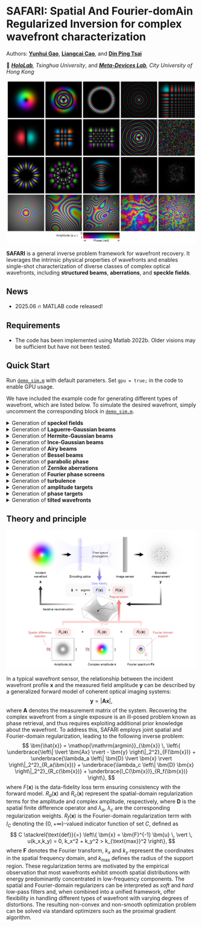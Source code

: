# **SAFARI**: **S**patial **A**nd **F**ourier-dom**A**in **R**egularized **I**nversion for complex wavefront characterization

Authors: **[Yunhui Gao](https://github.com/Yunhui-Gao)**, **[Liangcai Cao](https://scholar.google.com/citations?user=FYYb_-wAAAAJ&hl=en)**, and **[Din Ping Tsai](https://www.cityu.edu.hk/stfprofile/dptsai.htm)**

:school: *[**HoloLab**](http://www.holoddd.com/), Tsinghua University*, and *[**Meta-Devices Lab**](https://dinpingtsai.wixsite.com/mysite), City University of Hong Kong*



<p align="left">
<img src="imgs/fig1.png", width='800'>
</p>


**SAFARI** is a general inverse problem framework for wavefront recovery. It leverages the intrinsic physical properties of wavefronts and enables single-shot characterization of diverse classes of complex optical wavefronts, including **structured beams**, **aberrations**, and **speckle fields**.

## News

- 2025.06 :fire: MATLAB code released!


## Requirements
- The code has been implemented using Matlab 2022b. Older visions may be sufficient but have not been tested.

## Quick Start
Run [`demo_sim.m`](https://github.com/THUHoloLab/SAFARI/blob/master/demo_sim.m) with default parameters. Set `gpu = true;` in the code to enable GPU usage.

We have included the example code for generating different types of wavefront, which are listed below. To simulate the desired wavefront, simply uncomment the corresponding block in [`demo_sim.m`](https://github.com/THUHoloLab/SAFARI/blob/master/demo_sim.m).

<details>
<summary> Generation of <strong>speckel fields</strong></summary>

```matlab
rng(0)                          % random seed, for reproducibility
grain_size = 8;                 % speckle grain size (pixel)
m = round(n/grain_size);        % number of speckles in one dimension
m = round((m+1)/2)*2;           % make m an even number
u = exp(1i*rand(m,m)*2*pi);     % random phase uniformly sampled in [0,2pi)
wavefront = fftshift(fft2(fftshift(zeropad(u,(n-m)/2)))); % fft to obtain speckles
```

</details>

<details>
<summary> Generation of <strong>Laguerre-Gaussian beams</strong></summary>

```matlab
[X,Y] = meshgrid((-n/2:n/2-1)*params.pxsize);   % define 2D coordinate (mm)
z = 0;      % z position (mm)
w0 = 0.2;   % beam waist (mm)
l = 3;      % azimuthal index
p = 3;      % radial index
wavefront = genLaguerreGaussian(X,Y,z,params.wavlen,w0,l,p);
```

</details>

<details>
<summary> Generation of <strong>Hermite-Gaussian beams</strong></summary>

```matlab
[X,Y] = meshgrid((-n/2:n/2-1)*params.pxsize);   % define 2D coordinate (mm)
z = 0;      % z position (mm)
w0 = 0.2;   % beam waist (mm)
mi = 3;     % mode index
ni = 3;     % mode index
wavefront = genHermiteGaussian(X,Y,z,params.wavlen,w0,mi,ni);
```

</details>

<details>
<summary> Generation of <strong>Ince-Gaussian beams</strong></summary>

```matlab
z = 0;      % z position (mm)
w0 = 0.2;   % beam waist (mm)
p = 12;     % order 
m = 8;      % degree
e = 2;      % ellipticity parameter
parity = 0; % parity of the beam (0: even, 1:odd)
wavefront = genInceGaussian(params.pxsize*n/2,n+1,parity,p,m,e,w0,2*pi/params.wavlen,z);
wavefront = wavefront(1:n,1:n);
```

</details>

<details>
<summary> Generation of <strong>Airy beams</strong></summary>

```matlab
[X,Y] = meshgrid((-n/2:n/2-1)*params.pxsize);   % define 2D coordinate (mm)
w0 = 0.2;                       % scaling factor
x0 = -n*0.4*params.pxsize;      % x center location (mm)
y0 = -n*0.4*params.pxsize;      % y center location (mm)
a = 1e-3;                       % exponential truncation factor
wavefront = genAiry(X,Y,w0,x0,y0,a);
```

</details>

<details>
<summary> Generation of <strong>Bessel beams</strong></summary>

```matlab
[X,Y] = meshgrid((-n/2:n/2-1)*params.pxsize);   % define 2D coordinate (mm)
z = 0;              % z position (mm)
n_charge = 3;       % topological charge
theta = pi/3e3;     % axicon angle (rad)
wavefront = genBessel(X,Y,z,params.wavlen,n_charge,theta);
```

</details>

<details>
<summary> Generation of <strong>parabolic phase</strong></summary>

```matlab
[X,Y] = meshgrid((-n/2:n/2-1)*params.pxsize);   % define 2D coordinate (mm)
f = 200;    % focal length (mm)
a = 0.2;    % amplitude attenuation
k = 2*pi/params.wavlen;     % wave number
wavefront = exp(-a*(X.^2+Y.^2)) .* exp(-1i*k*(X.^2+Y.^2)/2/f);
```

</details>

<details>
<summary> Generation of <strong>Zernike aberrations</strong></summary>

```matlab
[X,Y] = meshgrid(linspace(-1,1,n));     % define 2D coordinate
[theta,r] = cart2pol(X,Y);              % convert to polar coordinate
idx = r <= 1;                           % define the circular aperture
n_max = 5;                              % define maximum Zernike order
s_fac = 4;                              % define scaling factor controlling the dynamic range
n_modes = (n_max+2)*(n_max+1)/2;        % number of Zernike modes
z_n = nan(n_modes,1);
z_m = nan(n_modes,1);
for i = 0:n_max
    z_n(i*(i+1)/2+1:(i+1)*(i+2)/2) = i;
    z_m(i*(i+1)/2+1:(i+1)*(i+2)/2) = -i:2:i;
end
rng(0)                                  % set random seed, for reproducibility
coef = 2*rand(n_modes,1)-1;             % uniformly sample Zernike coefficients between [-1,1]
zer = zeros(n,n);
for i = 1:n_modes
    bfun = zeros(n,n);
    bfun(idx) = zernfun(z_n(i),z_m(i),r(idx),theta(idx));
    zer(idx) = zer(idx) + coef(i)*bfun(idx);
end
phase = 2*pi*s_fac*zer;                 % scale the phase profile
phase = imresize(phase(ceil(n/2-sqrt(2)/4*n+1):floor(n/2+sqrt(2)/4*n-1),...
    ceil(n/2-sqrt(2)/4*n+1):floor(n/2+sqrt(2)/4*n-1)),[n,n]);   % crop the central rectangular region
a = 1;    % amplitude attenuation
wavefront = exp(-a*(X.^2 + Y.^2)).*exp(1i*phase);
```

</details>

<details>
<summary> Generation of <strong>Fourier phase screens</strong></summary>

```matlab
seed = 0;       % set random seed, for reproducibility
numsub = 10;    % number of subharmonics for subharmonic sampling
r0 = 0.1;       % Fried parameter (mm)
phase = FourierPhaseScreen(n,params.pxsize,r0,seed,numsub);     % calculate phase screen
[X,Y] = meshgrid((-n/2:n/2-1)*params.pxsize);   % define 2D coordinate (mm)
a = 0.1;        % amplitude attenuation
wavefront = exp(-a*(X.^2 + Y.^2)).*exp(1i*phase);
```

</details>

<details>
<summary> Generation of <strong>turbulence</strong></summary>

```matlab
rng(0)          % set random seed, for reproducibility
n_screen = 10;  % number of phase screens
D1 = 5;         % length of one side of square phase screen (m)
D2 = 1;         % diameter of the observation aperture (m)
Dz = 2e5;       % propagation distance (m)
wavefront = genTurbulence(n,n_screen,D1,D2,Dz,params.wavlen*1e-3);
```

</details>

<details>
<summary> Generation of <strong>amplitude targets</strong></summary>

```matlab
img = im2double(imread('data/thulogo.bmp'));
img = imresize(img,[n/2,n/2]);
img = padarray(1-img,[n/4,n/4],0);
amp = img;
pha = zeros(n,n);
wavefront = amp.*exp(1i*pha);
```

</details>

<details>
<summary> Generation of <strong>phase targets</strong></summary>

```matlab
img = im2double(imread('data/cityulogo.bmp'));
img = imresize(img,[n/2,n/2]);
img = padarray(1-img,[n/4,n/4],0);
amp = ones(n,n);
pha = img*pi;
wavefront = amp.*exp(1i*pha);
```

</details>

<details>
<summary> Generation of <strong>tilted wavefronts</strong></summary>

```matlab
[X,Y] = meshgrid((-n/2:n/2-1)*params.pxsize);   % define 2D coordinate (mm)
kmax = 2*pi/params.pxsize/4/2;
kx = kmax*0.5;
ky = kmax*0.0;
pha = kx*X + ky*Y;
amp = ones(n,n);
wavefront = amp.*exp(1i*pha);
```

</details>


## Theory and principle

<p align="left">
<img src="imgs/fig2.png", width='800'>
</p>

In a typical wavefront sensor, the relationship between the incident wavefront profile $\bm{x}$ and the measured field amplitude $\bm{y}$ can be described by a generalized forward model of coherent optical imaging systems:
$$
    \bm{y} = \lvert \bm{A} \bm{x} \rvert,
$$
where $\bm{A}$ denotes the measurement matrix of the system. Recovering the complex wavefront from a single exposure is an ill-posed problem known as phase retrieval, and thus requires exploiting additional prior knowledge about the wavefront. To address this, SAFARI employs joint spatial and Fourier-domain regularization, leading to the following inverse problem:
$$
\bm{\hat{x}} = \mathop{\mathrm{argmin}}_{\bm{x}} \, \left\{ \underbrace{\left\| \lvert \bm{Ax} \rvert - \bm{y} \right\|_2^2}_{F(\bm{x})}  + \underbrace{\lambda_a \left\| \bm{D} \lvert \bm{x} \rvert \right\|_2^2}_{R_a(\bm{x})} + \underbrace{\lambda_c \left\| \bm{D} \bm{x} \right\|_2^2}_{R_c(\bm{x})} + \underbrace{I_C(\bm{x})}_{R_f(\bm{x})} \right\},
$$
where $F(\bm{x})$ is the data-fidelity loss term ensuring consistency with the forward model. $R_a(\bm{x})$ and $R_c(\bm{x})$ represent the spatial-domain regularization terms for the amplitude and complex amplitude, respectively, where $\bm{D}$ is the spatial finite difference operator and $\lambda_a$, $\lambda_c$ are the corresponding regularization weights. $R_f(\bm{x})$ is the Fourier-domain regularization term with $I_C$ denoting the $\{0,+\infty\}$-valued indicator function of set $C$, defined as
$$
    C \stackrel{\text{def}}{=} \left\{ \bm{x} = \bm{F}^{-1} \bm{u} \, \vert \, u(k_x,k_y) = 0, k_x^2 + k_y^2 > k_{\text{max}}^2  \right\},
$$
where $\bm{F}$ denotes the Fourier transform, $k_x$ and $k_y$ represent the coordinates in the spatial frequency domain, and $k_{\text{max}}$ defines the radius of the support region. These regularization terms are motivated by the empirical observation that most wavefronts exhibit smooth spatial distributions with energy predominantly concentrated in low-frequency components. The spatial and Fourier-domain regularizers can be interpreted as *soft* and *hard* low-pass filters and, when combined into a unified framework, offer flexibility in handling different types of wavefront with varying degrees of distortions. The resulting non-convex and non-smooth optimization problem can be solved via standard optimizers such as the proximal gradient algorithm.